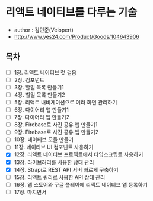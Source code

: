 # 리액트 네이티브를 다루는 기술

- author : 김민준(Velopert)
- http://www.yes24.com/Product/Goods/104643906

## 목차

- [ ] 1장. 리액트 네이티브 첫 걸음
- [ ] 2장. 컴포넌트
- [ ] 3장. 할일 목록 만들기1
- [ ] 4장. 할일 목록 만들기2
- [ ] 5장. 리액트 내비게이션으로 여러 화면 관리하기
- [ ] 6장. 다이어리 앱 만들기1
- [ ] 7장. 다이어리 앱 만들기2
- [ ] 8장. Firebase로 사진 공유 앱 만들기1
- [ ] 9장. Firebase로 사진 공유 앱 만들기2
- [ ] 10장. 네이티브 모듈 만들기
- [ ] 11장. 네이티브 UI 컴포넌트 사용하기
- [x] 12장. 리액트 네이티브 프로젝트에서 타입스크립트 사용하기
- [x] 13장. 라이브러리를 사용한 상태 관리
- [x] 14장. Strapi로 REST API 서버 빠르게 구축하기
- [ ] 15장. 리액트 쿼리르 사용한 API 상태 관리
- [ ] 16장. 앱 스토어와 구글 플레이에 리액트 네이티브 앱 등록하기
- [ ] 17장. 마치면서
